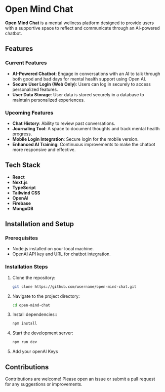 # Open Mind Chat

**Open Mind Chat** is a mental wellness platform designed to provide users with a supportive space to reflect and communicate through an AI-powered chatbot. 

## Features

### Current Features
- **AI-Powered Chatbot**: Engage in conversations with an AI to talk through both good and bad days for mental health support using Open AI.
- **Secure User Login (Web Only)**: Users can log in securely to access personalized features.
- **User Data Storage**: User data is stored securely in a database to maintain personalized experiences.

### Upcoming Features
- **Chat History**: Ability to review past conversations.
- **Journaling Tool**: A space to document thoughts and track mental health progress.
- **Mobile Login Integration**: Secure login for the mobile version.
- **Enhanced AI Training**: Continuous improvements to make the chatbot more responsive and effective.

## Tech Stack

- **React**
- **Next.js**
- **TypeScript**
- **Tailwind CSS**
- **OpenAI**
- **Firebase**
- **MongoDB**

## Installation and Setup

### Prerequisites
- Node.js installed on your local machine.
- OpenAI API key and URL for chatbot integration.

### Installation Steps
1. Clone the repository:
   ```bash
   git clone https://github.com/username/open-mind-chat.git

2. Navigate to the project directory:
   ```bash
   cd open-mind-chat

3. Install dependencies::
   ```bash
   npm install

4. Start the development server:
   ```bash
   npm run dev

4. Add your openAI Keys

## Contributions
Contributions are welcome! Please open an issue or submit a pull request for any suggestions or improvements.
